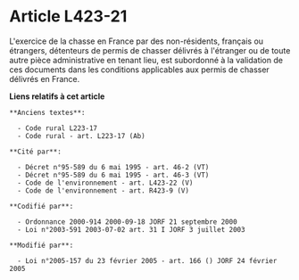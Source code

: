 # Article L423-21

L'exercice de la chasse en France par des non-résidents, français ou étrangers, détenteurs de permis de chasser délivrés à
l'étranger ou de toute autre pièce administrative en tenant lieu, est subordonné à la validation de ces documents dans les
conditions applicables aux permis de chasser délivrés en France.

**Liens relatifs à cet article**

	**Anciens textes**:

	  - Code rural L223-17
	  - Code rural - art. L223-17 (Ab)

	**Cité par**:

	  - Décret n°95-589 du 6 mai 1995 - art. 46-2 (VT)
	  - Décret n°95-589 du 6 mai 1995 - art. 46-3 (VT)
	  - Code de l'environnement - art. L423-22 (V)
	  - Code de l'environnement - art. R423-9 (V)

	**Codifié par**:

	  - Ordonnance 2000-914 2000-09-18 JORF 21 septembre 2000
	  - Loi n°2003-591 2003-07-02 art. 31 I JORF 3 juillet 2003

	**Modifié par**:

	  - Loi n°2005-157 du 23 février 2005 - art. 166 () JORF 24 février 2005
